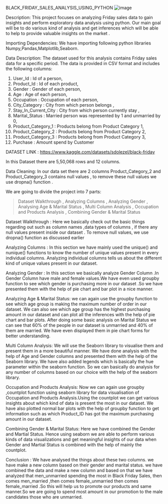  BLACK_FRIDAY_SALES_ANALYSIS_USING_PYTHON
 ![image](https://github.com/AnnuNITW/BLACK_FRIDAY_SALES_ANALYSIS_USING_PYTHON/assets/115100166/f3b5c083-09a4-4260-8872-54d02b67955e)


Description:
This project focuses on analyzing Friday sales data to gain insights and perform exploratory data analysis using python.
Our main goal will be to do various kind of analysis and get inferences which will be able to help to provide valuable insights on the market .

Importing Dependencies:
We have importing following python libraries Numpy,Pandas,Matplotlib,Seaborn.

Data Description:
The dataset used for this analysis contains Friday sales data for a specific period. The data is provided in CSV format and includes the 
following columns:
 1) User_Id : Id of a person,
 2) Product_Id : Id of each product,
 3) Gender : Gender of each person,
 4) Age : Age of each person,
 5) Occupation : Occupation of each person,
 6) City_Category : City from which person belongs ,
 7) Stay_In_Current_City : City from which person currently stay ,
 8) Marital_Status : Married person was represented by 1 and unmarried by 0,
 9) Product_Category_1 : Products belong from Product Category 1,
 10) Product_Category_2 : Products belong from Product Category 2,
 11) Product_Category_3 : Products belong from Product Category 3,
 12) Purchase : Amount spend by Customer

 DATASET LINK : https://www.kaggle.com/datasets/sdolezel/black-friday    

In this Dataset there are 5,50,068 rows and 12 columns.
 
Data Cleaning:
In our data set there are 2 columns  Product_Category_2 and Product_Category_3 contains null values , to remove these null values we use dropna() 
function .

We are going to divide the project into 7 parts:

> Dataset Walkthrough ,
> Analyzing Columns ,
> Analyzing Gender ,
> Analysing Age & Marital Status ,
> Multi Column Analysis ,
> Occupation and Products Analysis ,
> Combining Gender & Marital Status

Dataset Walkthrough : 
Here we basically check out the basic things regarding out such as column names ,data types of columns , if there any null values present inside 
our dataset . To remove null values,  we use dropna() function as discussed earlier

Analyzing Columns : 
In this section we have mainly used the unique() and nunique() functions to know the number of unique values present in every individual columns.
Analyzing individual columns tells us about the different kind of unique values present in our dataset.

Analyzing Gender : 
In this section we basically analyze Gender Column .In Gender Column have male and female values.We have even used  groupby function to see which 
gender is purchasing more in our dataset .So we have presented them with the help of pie chart and bar plot in a nice manner.

Analyzing Age & Marital Status:
we can again use the groupby function to see which age group is making the maximum number of order in our dataset. We can also see which age group 
has the highest purchasing amount in our dataset and can plot all the inferences with the help of pie chart and bar plots. After doing some basic 
analysis on Marital Status we can see that 60% of the people in our dataset is unmarried and 40% of them are married. We have even displayed them 
in pie chart forms for better understanding.
 
Multi Column Analysis:
We will use the Seaborn library to visualise them and present them in a more beautiful manner. We have done analysis with the help of Age and Gender
columns and presented them with the help of the Seaborn library. We have also added legends which is basically the hue parameter within the seaborn 
function. So we can basically do analysis for any number of columns based on our choice with the help of the seaborn library.

Occupation and Products Analysis:
Now we can again use groupby ,countplot function  using seaborn library  for data visualisation of Occupation and Products Analysis.Using the 
countplot we can get various insights about which kind of data is present the most in our dataset. We have also plotted normal bar plots
with the help of groupby function to get information such as which Product_ID has got the maximum purchasing amount in our dataset.

Combining Gender & Marital Status:
 Here we have combined the Gender and Martial Status. Hence using seaborn we are able to perform various kinds of data visualizations
 and get meaningful insights of our data when Gender and Martial Status is combined with the help of mainly the countplot.
 
 Conclusion :
 We have analysed the things about these two columns. we have make a new column based on their gender and marital status. we have combined the data
 and make a new column and based on that we have analyzed that men_unmarried spending the most in Black Friday Sales, then comes men_married ,then 
 comes female_unmarried then comes female_married .So this will help us to promote our products and same manner.So we are going to spend most amount
 in our promotion to the male candidates those who are unmarried.
 
